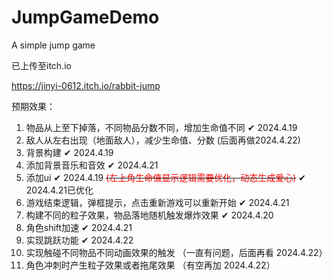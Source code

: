 # JumpGameDemo
 A simple jump game

 已上传至itch.io

https://jinyi-0612.itch.io/rabbit-jump

 预期效果： 
 
  1. 物品从上至下掉落，不同物品分数不同，增加生命值不同  ✔ 2024.4.19
  2. 敌人从左右出现（地面敌人），减少生命值、分数  (后面再做2024.4.22)
  3. 背景构建 ✔ 2024.4.19
  4. 添加背景音乐和音效 ✔ 2024.4.21
  5. 添加ui  ✔ 2024.4.19  ~~<font color = red>(左上角生命值显示逻辑需要优化，动态生成爱心)</font>~~ ✔ 2024.4.21已优化
  6. 游戏结束逻辑，弹框提示，点击重新游戏可以重新开始  ✔ 2024.4.21
  7. 构建不同的粒子效果，物品落地随机触发爆炸效果  ✔ 2024.4.20
  8. 角色shift加速 ✔ 2024.4.21
  9. 实现跳跃功能 ✔ 2024.4.22
  10. 实现触碰不同物品不同动画效果的触发  （一直有问题，后面再看 2024.4.22）
  11. 角色冲刺时产生粒子效果或者拖尾效果  （有空再加 2024.4.22）


 
